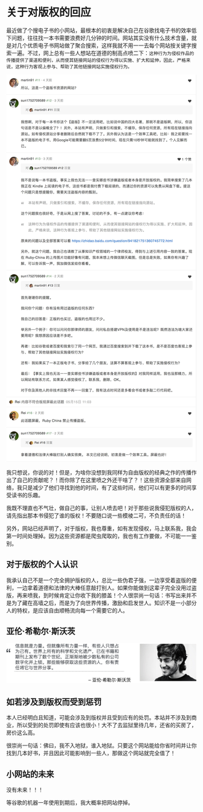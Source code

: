 # 关于对版权的回应
最近做了个搜电子书的小网站，最根本的初衷是解决自己在谷歌找电子书的效率低下问题，往往找一本书需要浪费好几分钟的时间。网站其实没有什么技术含量，就是对几个优质电子书网站做了聚合搜索，这样我就不用一一去每个网站按关键字搜索一遍。不过，网上总有一些人想站在道德的制高点喷二下：`这种行为为侵权作品的传播提供了渠道和便利，从而使其链接网站的侵权行为得以实施、扩大和延伸，因此，严格来说，这种行为客观上参与、帮助了其他链接网站实施侵权行为。`

![rubyChina](imgs/ruby-china.jpg)

我只想说，你说的对！但是，为啥你没想到我同样为自由版权的经典之作的传播作出了自己的贡献呢？！而你除了在这里喷之外还干啥了？！这些资源全部来自网络，我只是减少了他们寻找到他的时间，有了这些时间，他们可以有更多的时间享受读书的乐趣。

我既不理直也不气壮，做自己的事，让别人喷去吧！对于那些说我侵犯版权的人，请先指出那本书侵犯了谁的版权！不要随口说一些模棱二可，不负责任的话！

另外，网站已经声明了，对于版权，我也尊重，如有发现侵权，马上联系我，我会第一时间处理掉。因为这些资源都是爬虫爬取的，我也有工作要做，不可能一一鉴别。

## 对于版权的个人认识
我承认自己不是一个完全拥护版权的人，总比一些伪君子强，一边享受着盗版的便利，一边拿着道德和法律的大棒任意敲打别人。如果你能做到这辈子完全没用过盗版，再来喷我，到时候肯定让你收下我的膝盖！个人很崇尚一句话：书写出来并不是为了藏在高墙之后，而是为了向世界传播，激励和启发世人。知识不是一小部分人的特权，是应该自由顺畅流向每一个需要它的人。


## 亚伦·希勒尔·斯沃茨
![亚伦·希勒尔·斯沃茨](imgs/info-is-power.jpg)

## 如若涉及到版权而受到惩罚
本人已经明白且知道，可能会涉及到版权并且受到应有的处罚。本站并不涉及到商业，所以受到的处罚即使有应该也很小！大不了去监狱里待几年，还省的买房了，房价这么高。

很崇尚一句话：佛曰，我不入地狱，谁入地狱。只要这个网站能给你省时间并让你找到几本好书，并且因此可能影响到一些人，那做这个网站就完全值了！

## 小网站的未来
没有未来！！！

等谷歌的机器一年使用到期后，我大概率把网站停掉。